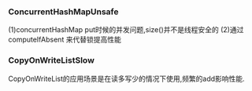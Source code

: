 ### ConcurrentHashMapUnsafe
(1)concurrentHashMap put时候的并发问题,size()并不是线程安全的
(2)通过computeIfAbsent 来代替锁提高性能
### CopyOnWriteListSlow
 CopyOnWriteList的应用场景是在读多写少的情况下使用,频繁的add影响性能.
  